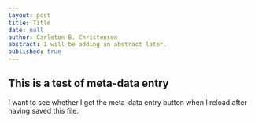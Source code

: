 ```yaml
---
layout: post
title: Title
date: null
author: Carleton B. Christensen
abstract: I will be adding an abstract later.
published: true
---
```


## This is a test of meta-data entry

I want to see whether I get the meta-data entry button when I reload after having saved this file.
